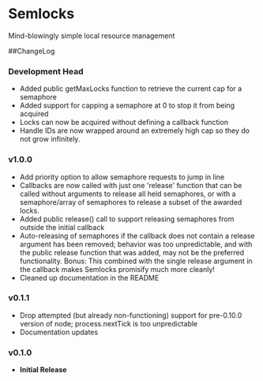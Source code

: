 # Semlocks
Mind-blowingly simple local resource management

##ChangeLog

### Development Head
- Added public getMaxLocks function to retrieve the current cap for a semaphore
- Added support for capping a semaphore at 0 to stop it from being acquired
- Locks can now be acquired without defining a callback function
- Handle IDs are now wrapped around an extremely high cap so they do not grow
infinitely.

### v1.0.0
- Add priority option to allow semaphore requests to jump in line
- Callbacks are now called with just one 'release' function that can be called
without arguments to release all held semaphores, or with a semaphore/array of
semaphores to release a subset of the awarded locks.
- Added public release() call to support releasing semaphores from outside the
initial callback
- Auto-releasing of semaphores if the callback does not contain a release
argument has been removed; behavior was too unpredictable, and with the public
release function that was added, may not be the preferred functionality.
Bonus: This combined with the single release argument in the callback makes
Semlocks promisify much more cleanly!
- Cleaned up documentation in the README

### v0.1.1
- Drop attempted (but already non-functioning) support for pre-0.10.0 version
of node; process.nextTick is too unpredictable
- Documentation updates

### v0.1.0
- **Initial Release**
